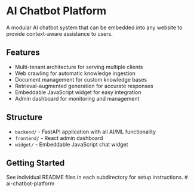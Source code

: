 # AI Chatbot Platform

A modular AI chatbot system that can be embedded into any website to provide context-aware assistance to users.

## Features

- Multi-tenant architecture for serving multiple clients
- Web crawling for automatic knowledge ingestion
- Document management for custom knowledge bases
- Retrieval-augmented generation for accurate responses
- Embeddable JavaScript widget for easy integration
- Admin dashboard for monitoring and management

## Structure

- `backend/` - FastAPI application with all AI/ML functionality
- `frontend/` - React admin dashboard
- `widget/` - Embeddable JavaScript chat widget

## Getting Started

See individual README files in each subdirectory for setup instructions.
#   a i - c h a t b o t - p l a t f o r m  
 